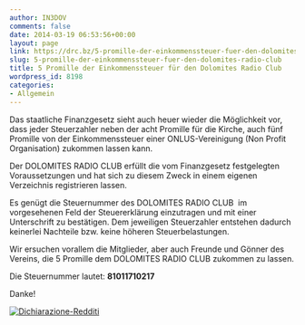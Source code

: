 ```yaml
---
author: IN3DOV
comments: false
date: 2014-03-19 06:53:56+00:00
layout: page
link: https://drc.bz/5-promille-der-einkommenssteuer-fuer-den-dolomites-radio-club/
slug: 5-promille-der-einkommenssteuer-fuer-den-dolomites-radio-club
title: 5 Promille der Einkommenssteuer für den Dolomites Radio Club
wordpress_id: 8198
categories:
- Allgemein
---
```


Das staatliche Finanzgesetz sieht auch heuer wieder die Möglichkeit vor, dass jeder Steuerzahler neben der acht Promille für die Kirche, auch fünf Promille von der Einkommenssteuer einer ONLUS-Vereinigung (Non Profit Organisation) zukommen lassen kann.




Der DOLOMITES RADIO CLUB erfüllt die vom Finanzgesetz festgelegten Voraussetzungen und hat sich zu diesem Zweck in einem eigenen Verzeichnis registrieren lassen.




Es genügt die Steuernummer des DOLOMITES RADIO CLUB  im vorgesehenen Feld der Steuererklärung einzutragen und mit einer Unterschrift zu bestätigen. Dem jeweiligen Steuerzahler entstehen dadurch keinerlei Nachteile bzw. keine höheren Steuerbelastungen.




Wir ersuchen vorallem die Mitglieder, aber auch Freunde und Gönner des Vereins, die 5 Promille dem DOLOMITES RADIO CLUB zukommen zu lassen.




Die Steuernummer lautet: **81011710217**




Danke!


[![Dichiarazione-Redditi](https://drc.bz/wp-content/uploads/2014/03/Dichiarazione-Redditi.jpg)](https://drc.bz/wp-content/uploads/2014/03/Dichiarazione-Redditi.jpg)
